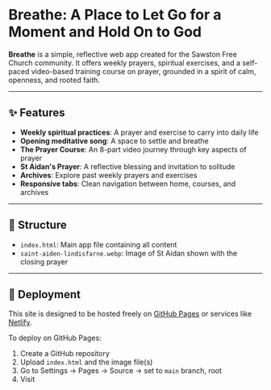 # Breathe: A Place to Let Go for a Moment and Hold On to God

**Breathe** is a simple, reflective web app created for the Sawston Free Church community. It offers weekly prayers, spiritual exercises, and a self-paced video-based training course on prayer, grounded in a spirit of calm, openness, and rooted faith.

---

## ✨ Features

- **Weekly spiritual practices**: A prayer and exercise to carry into daily life
- **Opening meditative song**: A space to settle and breathe
- **The Prayer Course**: An 8-part video journey through key aspects of prayer
- **St Aidan's Prayer**: A reflective blessing and invitation to solitude
- **Archives**: Explore past weekly prayers and exercises
- **Responsive tabs**: Clean navigation between home, courses, and archives

---

## 📂 Structure

- `index.html`: Main app file containing all content
- `saint-aiden-lindisfarne.webp`: Image of St Aidan shown with the closing prayer

---

## 🚀 Deployment

This site is designed to be hosted freely on [GitHub Pages](https://pages.github.com/) or services like [Netlify](https://netlify.com).

To deploy on GitHub Pages:

1. Create a GitHub repository
2. Upload `index.html` and the image file(s)
3. Go to Settings → Pages → Source → set to `main` branch, root
4. Visit
